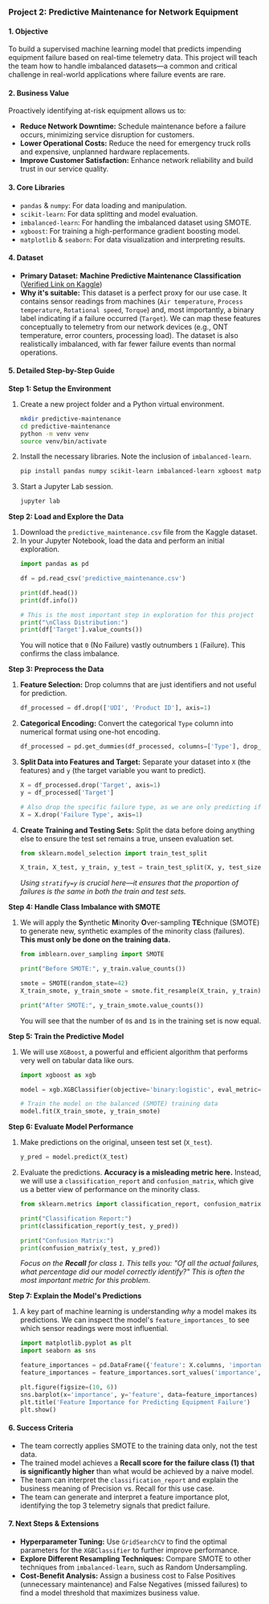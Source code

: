### **Project 2: Predictive Maintenance for Network Equipment**

#### **1. Objective**
To build a supervised machine learning model that predicts impending equipment failure based on real-time telemetry data. This project will teach the team how to handle imbalanced datasets—a common and critical challenge in real-world applications where failure events are rare.

#### **2. Business Value**
Proactively identifying at-risk equipment allows us to:
*   **Reduce Network Downtime:** Schedule maintenance before a failure occurs, minimizing service disruption for customers.
*   **Lower Operational Costs:** Reduce the need for emergency truck rolls and expensive, unplanned hardware replacements.
*   **Improve Customer Satisfaction:** Enhance network reliability and build trust in our service quality.

#### **3. Core Libraries**
*   `pandas` & `numpy`: For data loading and manipulation.
*   `scikit-learn`: For data splitting and model evaluation.
*   `imbalanced-learn`: For handling the imbalanced dataset using SMOTE.
*   `xgboost`: For training a high-performance gradient boosting model.
*   `matplotlib` & `seaborn`: For data visualization and interpreting results.

#### **4. Dataset**
*   **Primary Dataset:** **Machine Predictive Maintenance Classification** ([Verified Link on Kaggle](https://www.kaggle.com/datasets/shivamb/machine-predictive-maintenance-classification))
*   **Why it's suitable:** This dataset is a perfect proxy for our use case. It contains sensor readings from machines (`Air temperature`, `Process temperature`, `Rotational speed`, `Torque`) and, most importantly, a binary label indicating if a failure occurred (`Target`). We can map these features conceptually to telemetry from our network devices (e.g., ONT temperature, error counters, processing load). The dataset is also realistically imbalanced, with far fewer failure events than normal operations.

#### **5. Detailed Step-by-Step Guide**

**Step 1: Setup the Environment**
1.  Create a new project folder and a Python virtual environment.
    ```bash
    mkdir predictive-maintenance
    cd predictive-maintenance
    python -m venv venv
    source venv/bin/activate
    ```
2.  Install the necessary libraries. Note the inclusion of `imbalanced-learn`.
    ```bash
    pip install pandas numpy scikit-learn imbalanced-learn xgboost matplotlib seaborn jupyterlab
    ```
3.  Start a Jupyter Lab session.
    ```bash
    jupyter lab
    ```

**Step 2: Load and Explore the Data**
1.  Download the `predictive_maintenance.csv` file from the Kaggle dataset.
2.  In your Jupyter Notebook, load the data and perform an initial exploration.
    ```python
    import pandas as pd

    df = pd.read_csv('predictive_maintenance.csv')

    print(df.head())
    print(df.info())

    # This is the most important step in exploration for this project
    print("\nClass Distribution:")
    print(df['Target'].value_counts())
    ```
    You will notice that `0` (No Failure) vastly outnumbers `1` (Failure). This confirms the class imbalance.

**Step 3: Preprocess the Data**
1.  **Feature Selection:** Drop columns that are just identifiers and not useful for prediction.
    ```python
    df_processed = df.drop(['UDI', 'Product ID'], axis=1)
    ```
2.  **Categorical Encoding:** Convert the categorical `Type` column into numerical format using one-hot encoding.
    ```python
    df_processed = pd.get_dummies(df_processed, columns=['Type'], drop_first=True)
    ```
3.  **Split Data into Features and Target:** Separate your dataset into `X` (the features) and `y` (the target variable you want to predict).
    ```python
    X = df_processed.drop('Target', axis=1)
    y = df_processed['Target']
    
    # Also drop the specific failure type, as we are only predicting if a failure occurs
    X = X.drop('Failure Type', axis=1)
    ```
4.  **Create Training and Testing Sets:** Split the data before doing anything else to ensure the test set remains a true, unseen evaluation set.
    ```python
    from sklearn.model_selection import train_test_split

    X_train, X_test, y_train, y_test = train_test_split(X, y, test_size=0.2, random_state=42, stratify=y)
    ```
    *Using `stratify=y` is crucial here—it ensures that the proportion of failures is the same in both the train and test sets.*

**Step 4: Handle Class Imbalance with SMOTE**
1.  We will apply the **S**ynthetic **M**inority **O**ver-sampling **TE**chnique (SMOTE) to generate new, synthetic examples of the minority class (failures). **This must only be done on the training data.**
    ```python
    from imblearn.over_sampling import SMOTE

    print("Before SMOTE:", y_train.value_counts())

    smote = SMOTE(random_state=42)
    X_train_smote, y_train_smote = smote.fit_resample(X_train, y_train)

    print("After SMOTE:", y_train_smote.value_counts())
    ```
    You will see that the number of `0`s and `1`s in the training set is now equal.

**Step 5: Train the Predictive Model**
1.  We will use `XGBoost`, a powerful and efficient algorithm that performs very well on tabular data like ours.
    ```python
    import xgboost as xgb

    model = xgb.XGBClassifier(objective='binary:logistic', eval_metric='logloss', use_label_encoder=False, random_state=42)

    # Train the model on the balanced (SMOTE) training data
    model.fit(X_train_smote, y_train_smote)
    ```

**Step 6: Evaluate Model Performance**
1.  Make predictions on the original, unseen test set (`X_test`).
    ```python
    y_pred = model.predict(X_test)
    ```
2.  Evaluate the predictions. **Accuracy is a misleading metric here.** Instead, we will use a `classification_report` and `confusion_matrix`, which give us a better view of performance on the minority class.
    ```python
    from sklearn.metrics import classification_report, confusion_matrix

    print("Classification Report:")
    print(classification_report(y_test, y_pred))

    print("Confusion Matrix:")
    print(confusion_matrix(y_test, y_pred))
    ```
    *Focus on the **Recall** for class `1`. This tells you: "Of all the actual failures, what percentage did our model correctly identify?" This is often the most important metric for this problem.*

**Step 7: Explain the Model's Predictions**
1.  A key part of machine learning is understanding *why* a model makes its predictions. We can inspect the model's `feature_importances_` to see which sensor readings were most influential.
    ```python
    import matplotlib.pyplot as plt
    import seaborn as sns

    feature_importances = pd.DataFrame({'feature': X.columns, 'importance': model.feature_importances_})
    feature_importances = feature_importances.sort_values('importance', ascending=False)

    plt.figure(figsize=(10, 6))
    sns.barplot(x='importance', y='feature', data=feature_importances)
    plt.title('Feature Importance for Predicting Equipment Failure')
    plt.show()
    ```

#### **6. Success Criteria**
*   The team correctly applies SMOTE to the training data only, not the test data.
*   The trained model achieves a **Recall score for the failure class (1) that is significantly higher** than what would be achieved by a naive model.
*   The team can interpret the `classification_report` and explain the business meaning of Precision vs. Recall for this use case.
*   The team can generate and interpret a feature importance plot, identifying the top 3 telemetry signals that predict failure.

#### **7. Next Steps & Extensions**
*   **Hyperparameter Tuning:** Use `GridSearchCV` to find the optimal parameters for the `XGBClassifier` to further improve performance.
*   **Explore Different Resampling Techniques:** Compare SMOTE to other techniques from `imbalanced-learn`, such as Random Undersampling.
*   **Cost-Benefit Analysis:** Assign a business cost to False Positives (unnecessary maintenance) and False Negatives (missed failures) to find a model threshold that maximizes business value.
